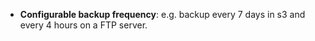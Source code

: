 - **Configurable backup frequency**: e.g. backup every 7 days in s3 and every 4 hours on a FTP server.
